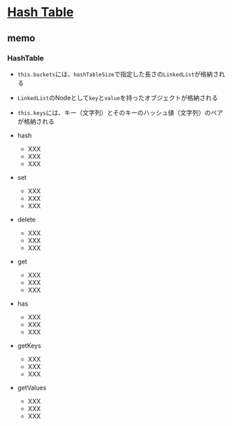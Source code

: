 # [Hash Table](https://github.com/trekhleb/javascript-algorithms/tree/master/src/data-structures/hash-table)

## memo

### HashTable

- `this.buckets`には、`hashTableSize`で指定した長さの`LinkedList`が格納される
- `LinkedList`のNodeとして`key`と`value`を持ったオブジェクトが格納される
- `this.keys`には、キー（文字列）とそのキーのハッシュ値（文字列）のペアが格納される

- hash
    - XXX
    - XXX
    - XXX
- set
    - XXX
    - XXX
    - XXX
- delete
    - XXX
    - XXX
    - XXX
- get
    - XXX
    - XXX
    - XXX
- has
    - XXX
    - XXX
    - XXX
- getKeys
    - XXX
    - XXX
    - XXX
- getValues
    - XXX
    - XXX
    - XXX
